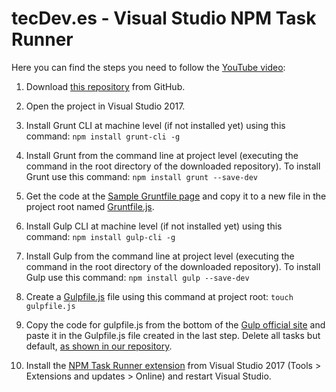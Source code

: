 # tecDev.es - Visual Studio NPM Task Runner 
Here you can find the steps you need to follow the [YouTube video](https://www.youtube.com/watch?v=tNxlWQdhltQ):

1. Download [this repository](https://github.com/tecdevcode/angular5-ngcli) from GitHub.

2. Open the project in Visual Studio 2017.

3. Install Grunt CLI at machine level (if not installed yet) using this command: `npm install grunt-cli -g`

4. Install Grunt from the command line at project level (executing the command in the root directory of the downloaded repository). To install Grunt use this command: `npm install grunt --save-dev`

5. Get the code at the [Sample Gruntfile page](https://gruntjs.com/sample-gruntfile) and copy it to a new file in the project root named [Gruntfile.js](https://github.com/tecdevcode/angular5-ngcli/blob/gulp-grunt/Gruntfile.js).

6. Install Gulp CLI at machine level (if not installed yet) using this command: `npm install gulp-cli -g`

7. Install Gulp from the command line at project level (executing the command in the root directory of the downloaded repository). To install Gulp use this command: `npm install gulp --save-dev`

8. Create a [Gulpfile.js](https://github.com/tecdevcode/angular5-ngcli/blob/gulp-grunt/gulpfile.js) file using this command at project root: `touch gulpfile.js`

9. Copy the code for gulpfile.js from the bottom of the [Gulp official site](https://gulpjs.com) and paste it in the Gulpfile.js file created in the last step. Delete all tasks but default, [as shown in our repository](https://github.com/tecdevcode/angular5-ngcli/blob/gulp-grunt/gulpfile.js).

10. Install the [NPM Task Runner extension](https://marketplace.visualstudio.com/items?itemName=MadsKristensen.NPMTaskRunner) from Visual Studio 2017 (Tools > Extensions and updates > Online) and restart Visual Studio.